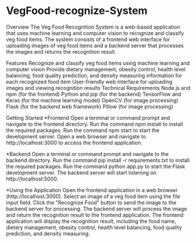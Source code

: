 # VegFood-recognize-System

Overview
The Veg Food Recognition System is a web-based application that uses machine learning and computer vision to recognize and classify veg food items. The system consists of a frontend web interface for uploading images of veg food items and a backend server that processes the images and returns the recognition result.

Features
Recognize and classify veg food items using machine learning and computer vision
Provide dietary management, obesity control, health level balancing, food quality prediction, and density measuring information for each recognized food item
User-friendly web interface for uploading images and viewing recognition results
Technical Requirements
Node.js and npm (for the frontend)
Python and pip (for the backend)
TensorFlow and Keras (for the machine learning model)
OpenCV (for image processing)
Flask (for the backend web framework)
Pillow (for image processing)



Getting Started
   *Frontend
Open a terminal or command prompt and navigate to the frontend directory.
Run the command npm install to install the required packages.
Run the command npm start to start the development server.
Open a web browser and navigate to http://localhost:3000 to access the frontend application.

   *Backend
Open a terminal or command prompt and navigate to the backend directory.
Run the command pip install -r requirements.txt to install the required packages.
Run the command python app.py to start the Flask development server.
The backend server will start listening on http://localhost:5000.

 *Using the Application
Open the frontend application in a web browser (http://localhost:3000).
Select an image of a veg food item using the file input field.
Click the "Recognize Food" button to send the image to the backend server for processing.
The backend server will process the image and return the recognition result to the frontend application.
The frontend application will display the recognition result, including the food name, dietary management, obesity control, health level balancing, food quality prediction, and density measuring.
